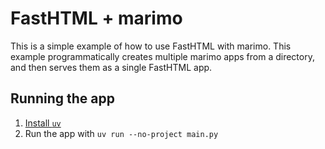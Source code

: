 # FastHTML + marimo

This is a simple example of how to use FastHTML with marimo. This example programmatically creates multiple marimo apps from a directory, and then serves them as a single FastHTML app.

## Running the app

1. [Install `uv`](https://github.com/astral-sh/uv/?tab=readme-ov-file#installation)
2. Run the app with `uv run --no-project main.py`
